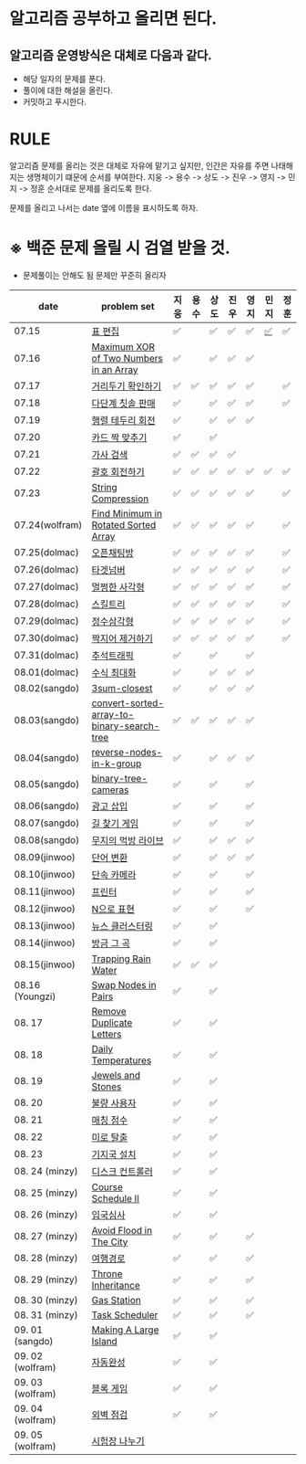 # 알고리즘 공부하고 올리면 된다.

## 알고리즘 운영방식은 대체로 다음과 같다.

- 해당 일자의 문제를 푼다.
- 풀이에 대한 해설을 올린다.
- 커밋하고 푸시한다. 

# RULE 

알고리즘 문제를 올리는 것은 대체로 자유에 맡기고 싶지만, 인간은 자유를 주면 나태해지는 생명체이기 떄문에 순서를 부여한다.
지웅 -> 용수 -> 상도 -> 진우 -> 영지 -> 민지 -> 정훈
순서대로 문제를 올리도록 한다.

문제를 올리고 나서는 date 옆에 이름을 표시하도록 하자.

# ※ 백준 문제 올릴 시 검열 받을 것.

- 문제풀이는 안해도 됨 문제만 꾸준히 올리자

| date       | problem set                                                  | 지웅 | 용수 | 상도 |  진우 | 영지 | 민지 | 정훈|
| ---------- | ------------------------------------------------------------ | --- | ---- | ---- | ---- | ---- | ---- | ---- |
| 07.15      | [표 편집](https://programmers.co.kr/learn/courses/30/lessons/81303)   | ✅ | |✅ | ✅ | :white_check_mark: |[✅](https://github.com/wolframhwang/Revengers/blob/main/%EC%95%8C%EA%B3%A0%EB%A6%AC%EC%A6%98/%ED%91%9C-%ED%8E%B8%EC%A7%91/hyperminji_%ED%91%9C%ED%8E%B8%EC%A7%91.java) | ✅ |
| 07.16      | [Maximum XOR of Two Numbers in an Array](https://leetcode.com/problems/maximum-xor-of-two-numbers-in-an-array/) | ✅ | | ✅  |✅ |✅ | | |
| 07.17      | [거리두기 확인하기](https://programmers.co.kr/learn/courses/30/lessons/81302)  | ✅ |✅ |✅  |✅ |✅ | | ✅ |
| 07.18      | [다단계 칫솔 판매](https://programmers.co.kr/learn/courses/30/lessons/77486) | ✅ | |✅ | ✅ | ✅ | |✅ |
| 07.19      | [행렬 테두리 회전](https://programmers.co.kr/learn/courses/30/lessons/77485)  | ✅ | |✅ | ✅ | :white_check_mark: | | |
| 07.20      | [카드 짝 맞추기](https://programmers.co.kr/learn/courses/30/lessons/72415)  |✅  | |✅ | |                    | | |
| 07.21      | [가사 검색](https://programmers.co.kr/learn/courses/30/lessons/60060)  | ✅ |✅ |✅ | ✅ |  | |  |
| 07.22      | [괄호 회전하기](https://programmers.co.kr/learn/courses/30/lessons/76502)  | ✅ |✅ |✅ | :white_check_mark: | :white_check_mark: | ✅ | ✅ |
| 07.23      | [String Compression](https://leetcode.com/problems/string-compression/)  | ✅ | ✅ |✅ | ✅ | ✅ |  | ✅ |
| 07.24(wolfram)      | [Find Minimum in Rotated Sorted Array](https://leetcode.com/problems/find-minimum-in-rotated-sorted-array/)  | ✅ | ✅|✅ |✅| ✅ | | ✅ |
| 07.25(dolmac)      | [오픈채팅방](https://programmers.co.kr/learn/courses/30/lessons/42888)  |✅  | ✅| ✅ |✅  | :white_check_mark: | |  ✅|
| 07.26(dolmac)      | [타겟넘버](https://programmers.co.kr/learn/courses/30/lessons/43165)  | ✅ |  ✅|✅ |✅| :white_check_mark: | | ✅ |
| 07.27(dolmac)      | [멀쩡한 사각형](https://programmers.co.kr/learn/courses/30/lessons/62048)  | ✅  |✅ |✅ |✅| :white_check_mark: | | ✅ |
| 07.28(dolmac)      | [스킬트리](https://programmers.co.kr/learn/courses/30/lessons/49993)  | ✅ | ✅|✅ |✅ | :white_check_mark: | | ✅ |
| 07.29(dolmac)      | [정수삼각형](https://programmers.co.kr/learn/courses/30/lessons/43105)  | ✅ |✅ |✅ |✅| :white_check_mark: | | ✅ |
| 07.30(dolmac)      | [짝지어 제거하기](https://programmers.co.kr/learn/courses/30/lessons/12973)  | ✅  |✅ | ✅| ✅| :white_check_mark: | | ✅ |
| 07.31(dolmac)      | [추석트래픽](https://programmers.co.kr/learn/courses/30/lessons/17676)  | ✅ | | ✅|  | :white_check_mark: | |  |
| 08.01(dolmac)      | [수식 최대화](https://programmers.co.kr/learn/courses/30/lessons/67257)  | ✅ | |✅ |✅| :white_check_mark: | |  |
| 08.02(sangdo)      | [3sum-closest](https://leetcode.com/problems/3sum-closest/)  | ✅ | |✅ | ✅ | :white_check_mark: | |  |
| 08.03(sangdo)      | [convert-sorted-array-to-binary-search-tree](https://leetcode.com/problems/convert-sorted-array-to-binary-search-tree/)  | ✅ | ✅|✅ |✅  | :white_check_mark: | |  |
| 08.04(sangdo)      | [reverse-nodes-in-k-group](https://leetcode.com/problems/reverse-nodes-in-k-group/)  | ✅ | |✅ |✅| :white_check_mark: | |  |
| 08.05(sangdo)      | [binary-tree-cameras](https://leetcode.com/problems/binary-tree-cameras/)  | ✅  | |✅ |  | :white_check_mark: | |  |
| 08.06(sangdo)      | [광고 삽입](https://programmers.co.kr/learn/courses/30/lessons/72414)  | ✅ | |✅ |  | :white_check_mark: | |  |
| 08.07(sangdo)      | [길 찾기 게임](https://programmers.co.kr/learn/courses/30/lessons/42892)  | ✅ | |✅ |  | :white_check_mark: | |  |
| 08.08(sangdo)      | [무지의 먹방 라이브](https://programmers.co.kr/learn/courses/30/lessons/42891)  | ✅ | |✅ |✅| :white_check_mark: | |  |
| 08.09(jinwoo) | [단어 변환](https://programmers.co.kr/learn/courses/30/lessons/43163?language=java) | ✅ | |✅ |✅| :white_check_mark: | | |
| 08.10(jinwoo) | [단속 카메라](https://programmers.co.kr/learn/courses/30/lessons/42884) | ✅  | |✅ | | :white_check_mark: | | |
| 08.11(jinwoo) | [프린터](https://programmers.co.kr/learn/courses/30/lessons/42587) | ✅ | |✅ | | :white_check_mark: | | |
| 08.12(jinwoo) | [N으로 표현](https://programmers.co.kr/learn/courses/30/lessons/42895) | ✅  | |✅ | | :white_check_mark: | | |
| 08.13(jinwoo) | [뉴스 클러스터링](https://programmers.co.kr/learn/courses/30/lessons/17677) | ✅ | |✅ | | | | |
| 08.14(jinwoo) | [방금 그 곡](https://programmers.co.kr/learn/courses/30/lessons/17683) | ✅ | |✅ | | | | |
| 08.15(jinwoo) | [Trapping Rain Water](https://leetcode.com/problems/trapping-rain-water/) | ✅ |✅ |✅ | | | | |
| 08.16 (Youngzi) | [Swap Nodes in Pairs](https://leetcode.com/problems/swap-nodes-in-pairs/) | ✅| |✅ | | | | |
| 08. 17 | [Remove Duplicate Letters](https://leetcode.com/problems/remove-duplicate-letters/) | ✅ | |✅ | | | | |
| 08. 18 | [Daily Temperatures](https://leetcode.com/problems/daily-temperatures/) | ✅ | |✅ | | | | |
| 08. 19 | [Jewels and Stones](https://leetcode.com/problems/jewels-and-stones/) |✅ | |✅ | | | | |
| 08. 20 | [불량 사용자](https://programmers.co.kr/learn/courses/30/lessons/64064) | ✅ | |✅ | | | | |
| 08. 21 | [매칭 점수](https://programmers.co.kr/learn/courses/30/lessons/42893) |✅ | |✅ | | | | |
| 08. 22 | [미로 탈출](https://programmers.co.kr/learn/courses/30/lessons/81304) |✅ | |✅ | | | | |
| 08. 23 | [기지국 설치](https://programmers.co.kr/learn/courses/30/lessons/12979) |✅ | |✅ | | | | |
| 08. 24 (minzy) | [디스크 컨트롤러](https://programmers.co.kr/learn/courses/30/lessons/42627) | ✅ | |✅ | | | | |
| 08. 25 (minzy) | [Course Schedule II](https://leetcode.com/problems/course-schedule-ii/) |✅ | |✅ | | | | |
| 08. 26 (minzy) | [입국심사](https://programmers.co.kr/learn/courses/30/lessons/43238) |✅ | |✅ | | | | |
| 08. 27 (minzy) | [Avoid Flood in The City](https://leetcode.com/problems/avoid-flood-in-the-city/) |✅ | |✅ | |✅  | | |
| 08. 28 (minzy) | [여행경로](https://programmers.co.kr/learn/courses/30/lessons/43164) |✅| |✅ | | ✅ | | |
| 08. 29 (minzy) | [Throne Inheritance](https://leetcode.com/problems/throne-inheritance/) |✅ | |✅ | |✅  || |
| 08. 30 (minzy) | [Gas Station](https://leetcode.com/problems/gas-station/)  | ✅ | |✅ | | :white_check_mark: | | |
| 08. 31 (minzy) | [Task Scheduler](https://leetcode.com/problems/task-scheduler/) |✅ | |✅ | | :white_check_mark: | | |
| 09. 01 (sangdo) | [Making A Large Island](https://leetcode.com/problems/making-a-large-island/) | ✅ | |✅ | | | | |
| 09. 02 (wolfram) | [자동완성](https://programmers.co.kr/learn/courses/30/lessons/17685) |✅| |✅ | | | | |
| 09. 03 (wolfram) | [블록 게임](https://programmers.co.kr/learn/courses/30/lessons/42894) |✅| |✅ | | | | |
| 09. 04 (wolfram) | [외벽 점검](https://programmers.co.kr/learn/courses/30/lessons/60062) |✅ | |✅ | | | | |
| 09. 05 (wolfram) | [시험장 나누기](https://programmers.co.kr/learn/courses/30/lessons/81305) | | | | | | | |


